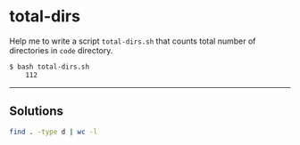 # total-dirs

Help me to write a script `total-dirs.sh` that counts total number of directories in `code` directory.

```sh
$ bash total-dirs.sh
    112
```

---

## Solutions

```sh
find . -type d | wc -l
```
